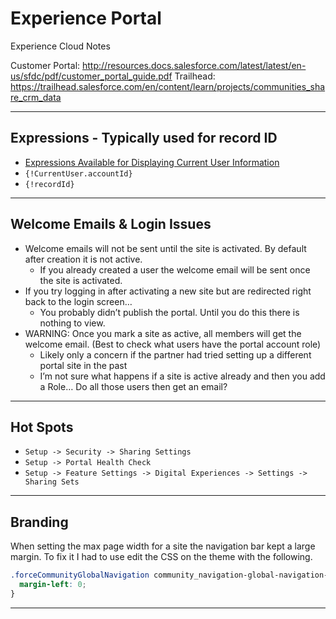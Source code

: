 # Experience Portal

Experience Cloud Notes

Customer Portal: <http://resources.docs.salesforce.com/latest/latest/en-us/sfdc/pdf/customer_portal_guide.pdf> 
Trailhead: <https://trailhead.salesforce.com/en/content/learn/projects/communities_share_crm_data>

---

## Expressions - Typically used for record ID

- [Expressions Available for Displaying Current User Information](https://help.salesforce.com/articleView?id=sf.siteforce_communities_data_code_reference.htm&type=5)
- `{!CurrentUser.accountId}`
- `{!recordId}`

---

## Welcome Emails & Login Issues

- Welcome emails will not be sent until the site is activated. By default after creation it is not active.
  - If you already created a user the welcome email will be sent once the site is activated.
- If you try logging in after activating a new site but are redirected right back to the login screen…
  - You probably didn’t publish the portal. Until you do this there is nothing to view.
- WARNING: Once you mark a site as active, all members will get the welcome email. (Best to check what users have the portal account role)
  - Likely only a concern if the partner had tried setting up a different portal site in the past
  - I’m not sure what happens if a site is active already and then you add a Role… Do all those users then get an email?

---

## Hot Spots

- `Setup -> Security -> Sharing Settings`
- `Setup -> Portal Health Check`
- `Setup -> Feature Settings -> Digital Experiences -> Settings -> Sharing Sets`

---

## Branding

When setting the max page width for a site the navigation bar kept a large margin. To fix it I had to use edit the CSS on the theme with the following.

```css
.forceCommunityGlobalNavigation community_navigation-global-navigation-list {
  margin-left: 0;
}
```

---
